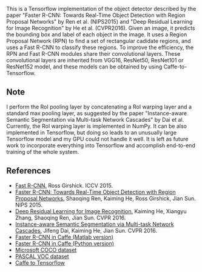 This is a Tensorflow implementation of the object detector described by the paper "Faster R-CNN: Towards Real-Time Object Detection with Region Proposal Networks" by Ren et al. (NIPS2015) and "Deep Residual Learning for Image Recognition" by He et al. (CVPR2016). Given an image, it predicts the bounding box and label of each object in the image. It uses a Region Proposal Network (RPN) to find a set of rectangular cadidate regions, and uses a Fast R-CNN to classify these regions. To improve the efficiency, the RPN and Fast R-CNN modules share their convolutional layers. These convolutional layers are inherited from VGG16, ResNet50, ResNet101 or ResNet152 model, and these models can be obtained by using Caffe-to-Tensorflow. 

Note 
----
I perform the RoI pooling layer by concatenating a RoI warping layer and a standard max pooling layer, as suggested by the paper "Instance-aware Semantic Segmentation via Multi-task Network Cascades" by Dai et al. Currently, the RoI warping layer is implemented in NumPy. It can be also implemented in Tensorflow, but doing so leads to an unusually large Tensorflow model and my GPU could not handle it well. It is left as future work to incorporate everything into Tensorflow and accomplish end-to-end training of the whole system.

References
----------
* [Fast R-CNN.](https://arxiv.org/abs/1504.08083) Ross Girshick. ICCV 2015.
* [Faster R-CNN: Towards Real-Time Object Detection with Region Proposal Networks.](https://arxiv.org/abs/1506.01497) Shaoqing Ren, Kaiming He, Ross Girshick, Jian Sun. NIPS 2015.
* [Deep Residual Learning for Image Recognition.](https://arxiv.org/abs/1512.03385) 
Kaiming He, Xiangyu Zhang, Shaoqing Ren, Jian Sun. CVPR 2016.
* [Instance-aware Semantic Segmentation via Multi-task Network Cascades.](https://arxiv.org/abs/1512.04412) Jifeng Dai, Kaiming He, Jian Sun. CVPR 2016.
* [Faster R-CNN in Caffe (Matlab version)](https://github.com/ShaoqingRen/faster_rcnn)
* [Faster R-CNN in Caffe (Python version)](https://github.com/rbgirshick/py-faster-rcnn)
* [Microsoft COCO dataset](http://mscoco.org/)
* [PASCAL VOC dataset](http://host.robots.ox.ac.uk/pascal/VOC/)
* [Caffe to Tensorflow](https://github.com/ethereon/caffe-tensorflow)

